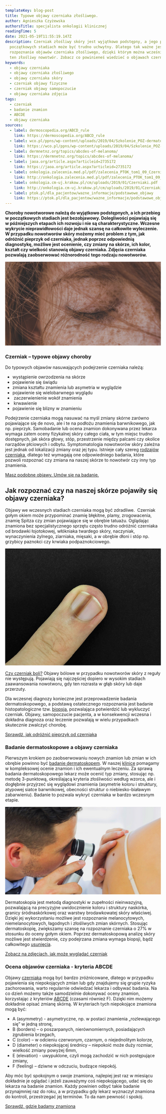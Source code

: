 ```yaml
---
templateKey: blog-post
title: Typowe objawy czerniaka złośliwego.
author: Agnieszka Czyżewska
authorsTitle: specjalista onkologii klinicznej
readingTime: 5
date: 2021-05-19T11:55:19.147Z
description: Czerniak złośliwy skóry jest wyjątkowo podstępny, a jego przebieg w
  początkowych stadiach może być trudno uchwytny. Dlatego tak ważne jest wczesne
  rozpoznanie objawów czerniaka złośliwego, dzięki którym można wcześnie wykryć
  ten złośliwy nowotwór. Zobacz co powinieneś wiedzieć o objawach czerniaka!
keywords:
  - objawy czerniaka
  - objawy czerniaka złośliwego
  - objawy czerniaka skóry
  - czerniak objawy fizyczne
  - czerniak objawy samopoczucie
  - objawy czerniaka zdjęcia
tags:
  - czerniak
  - badanie znamion
  - ABCDE
  - objawy czerniaka
sources:
  - label: dermoscopedia.org/ABCD_rule
    link: https://dermoscopedia.org/ABCD_rule
  - label: wco.pl/ppns/wp-content/uploads/2019/04/Szkolenie_POZ-dermatoskopia-w-praktyce-2.pdf
    link: https://wco.pl/ppns/wp-content/uploads/2019/04/Szkolenie_POZ-dermatoskopia-w-praktyce-2.pdf
  - label: dermnetnz.org/topics/abcdes-of-melanoma/
    link: https://dermnetnz.org/topics/abcdes-of-melanoma/
  - label: jaoa.org/article.aspx?articleid=2735172
    link: https://jaoa.org/article.aspx?articleid=2735172
  - label: onkologia.zalecenia.med.pl/pdf/zalecenia_PTOK_tom1_09_Czerniaki_skory_20190517.pdf
    link: http://onkologia.zalecenia.med.pl/pdf/zalecenia_PTOK_tom1_09_Czerniaki_skory_20190517.pdf
  - label: onkologia.cm-uj.krakow.pl/cm/uploads/2019/01/Czerniaki.pdf
    link: http://onkologia.cm-uj.krakow.pl/cm/uploads/2019/01/Czerniaki.pdf
  - label: ptok.pl/dla_pacjentow/wazne_informacje/podstawowe_objawy
    link: https://ptok.pl/dla_pacjentow/wazne_informacje/podstawowe_objawy
---
```

**Choroby nowotworowe należą do wyjątkowo podstępnych, a ich przebieg w początkowych stadiach jest bezobjawowy. Dolegliwości pojawiają się w późniejszych etapach ich rozwoju i nie są charakterystyczne. Wczesne wykrycie nieprawidłowości daje jednak szansę na całkowite wyleczenie. W przypadku nowotworów skóry możemy mieć problem z tym, jak odróżnić pieprzyk od czerniaka, jednak poprzez odpowiednią diagnostykę, możliwe jest ocenienie, czy zmiany na skórze, ich kolor, kształt czy wielkość stanowią objawy czerniaka. Zdjęcia czerniaka pozwalają zaobserwować różnorodność tego rodzaju nowotworów.**

![Jasna karnacja - zwiększa ryzyko pojawienia się objawów czerniaka.](img/1a.jpg "Jasna karnacja - zwiększa ryzyko pojawienia się objawów czerniaka.")

### Czerniak – typowe objawy choroby

Do typowych objawów nasuwających podejrzenie czerniaka należą:

* wystąpienie owrzodzenia na skórze
* pojawienie się świądu
* zmiana kształtu znamienia lub asymetria w wyglądzie
* pojawienie się wielobarwnego wyglądu
*  zaczerwienienie wokół znamienia
*  krwawienie 
* pojawienie się blizny w znamieniu

<More link="https://twojeznamiona.pl/czerniak/objawy-czerniaka" text="Charakterystyczne objawy czerniaka złośliwego.  Zobacz" cta="Dowiedz się więcej" />

Podejrzenie czerniaka mogą nasuwać na myśl zmiany skórne zarówno pojawiające się de novo, ale i te na podłożu znamienia barwnikowego, jak np. pieprzyk. Samobadanie lub ocena znamion dokonywana przez lekarza wymaga zatem oceny fizykalnej skóry całego ciała, w tym miejsc trudno dostępnych, jak skóra głowy, stóp, przestrzenie między palcami czy okolice narządów płciowych i odbytu. Symptomatologia nowotworów skóry zależna jest jednak od lokalizacji zmiany oraz jej typu. Istnieje cały szereg [rodzajów czerniaka](https://twojeznamiona.pl/czerniak/rodzaje-czerniaka-zdjecia), dlatego też wymagają one odpowiedniego badania, które pozwoli rozpoznać czy zmiana na naszej skórze to nowotwór czy inny typ znamienia.

[Masz podobne objawy. Umów się na badanie.](https://twojeznamiona.pl/kontakt)

## Jak rozpoznać czy na naszej skórze pojawiły się objawy czerniaka? 

Objawy we wczesnych stadiach czerniaka mogą być zdradliwe.  Czerniak gołym okiem może przypominać znamię błękitne, plamy, zrogowacenia, znamię Spitza czy zmian pojawiające się w obrębie tatuażu. Oglądając znamiona bez specjalistycznego sprzętu często trudno odróżnić czerniaka od brodawki łojotokowej, włókniaka twardego skóry, naczyniak, wynaczynienia żylnego, ziarniaka, mięsaki, a w obrębie dłoni i stóp np. grzybicy paznokci czy krwiaka podpaznokciowego.

![Czerniak akralny - podpaznokciowy.](img/2a.jpg "Czerniak akralny - podpaznokciowy.")

<!--StartFragment-->

[Czy czerniak boli?](https://twojeznamiona.pl/blog/czy-czerniak-boli) Objawy bólowe w przypadku nowotworów skóry z reguły nie występują. Pojawiają się najczęściej dopiero w wysokim stadiach zaawansowania nowotworu, gdy ten rozrasta w głąb skóry lub daje przerzuty.

Dla wczesnej diagnozy konieczne jest przeprowadzenie badania dermatoskopowego, a podstawą ostatecznego rozpoznania jest badanie histopatologiczne tzw. [biopsja](https://twojeznamiona.pl/chirurgiczne-usuwanie-znamion#biopsja), pozwalająca potwierdzić lub wykluczyć czerniak. Objawy, samopoczucie pacjenta, a w konsekwencji wczesna i dokładna diagnoza oraz leczenie pozwalają w wielu przypadkach skutecznie zwalczyć chorobę.

[Sprawdź, jak odróżnić pieprzyk od czerniaka](https://twojeznamiona.pl/blog/jak-odroznic-zwykly-pieprzyk-od-typowego-czerniaka-zdjecia)

### Badanie dermatoskopowe a objawy czerniaka

Pierwszym krokiem po zaobserwowaniu nowych znamion lub zmian w ich obrębie powinno być [badanie dermatoskopem](https://twojeznamiona.pl/dermatoskopia-badanie-znamion). W naszej [klinice](https://twojeznamiona.pl/kontakt) pomagamy w kompleksowej ocenie znamion i ich ewentualnym leczeniu. Za sprawą badania dermatoskopowego lekarz może ocenić typ zmiany, stosując np. metodę 3-punktową, określającą kryteria złośliwości według wzorca, ale i dogłębnie przyjrzeć się wyglądowi znamienia (asymetrie koloru i struktury, atypowej siatce barwnikowej, obecności struktur o niebiesko-białawym zabarwieniu). Badanie to pozwala wykryć czerniaka w bardzo wczesnym etapie.

![Badanie znamion (pieprzyków) za pomocą dermatoskopu.](img/3.jpg "Badanie znamion (pieprzyków) za pomocą dermatoskopu.")

Dermatoskopia jest metodą diagnostyki w zupełności nieinwazyjną, pozwalającą na precyzyjne uwidocznienie koloru i struktury naskórka, granicy śródnaskórkowej oraz warstwy brodawkowatej skóry właściwej. Dzięki jej wykorzystaniu możliwe jest rozpoznanie melanocytowych, niemelanocytowych, łagodnych i złośliwych zmian skórnych. Stosując dermatoskopię, zwiększamy szansę na rozpoznanie czerniaka o 27% w stosunku do oceny gołym okiem. Poprzez dermatoskopową analizę skóry możliwe jest stwierdzenie, czy podejrzana zmiana wymaga biopsji, bądź całkowitego [usunięcia](https://twojeznamiona.pl/chirurgiczne-usuwanie-znamion).

[Zobacz na zdjęciach, jak może wyglądać czerniak](https://twojeznamiona.pl/blog/jak-wyglada-czerniak-zdjecia)

### Ocena objawów czerniaka - kryteria ABCDE

Objawy [czerniaka](https://twojeznamiona.pl/czerniak) mogą być bardzo zróżnicowane, dlatego w przypadku pojawienia się niepokojących zmian lub gdy znajdujemy się grupie ryzyka zachorowania, warto regularnie odwiedzać lekarza i odbywać badania. Na co dzień możemy także samodzielnie dokonywać oceny znamion, korzystając z kryteriów [ABCDE](https://twojeznamiona.pl/dermatoskopia-badanie-znamion#abcde) (czasami również F). Dzięki nim możemy dokładnie opisać zmianę skórną. W kryteriach tych niepokojące znamiona mogą być:

* A (asymmetry) - asymetryczne, np. w postaci znamienia „rozlewającego się” w jedną stronę,
* B (borders) – o poszarpanych, nierównomiernych, posiadających zgrubienia brzegach,
* C (color) – w odcieniu czerwonym, czarnym, o niejednolitym kolorze,
* D (diameter) o niepokojącej średnicy – niepokoić może duży rozmiar, wielkość zmiany powyżej 6mm,
* E (elevation) - uwypuklone, czyli mogą zachodzić w nich postępujące zmiany,
* F (feeling) – dziwne w odczuciu, budzące niepokój.

Aby móc być spokojnym o swoje znamiona, najlepiej jest raz w miesiącu dokładnie je oglądać i jeżeli zauważymy coś niepokojącego, udać się do lekarza na badanie znamion. Każdy powinien odbyć takie badanie przynajmniej raz do roku, a w przypadku gdy lekarz wyznaczył znamiona do kontroli, przestrzegać jej terminów. To da nam pewność i spokój.

[Sprawdź, gdzie badamy znamiona](https://twojeznamiona.pl/kontakt)